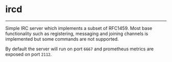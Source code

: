 # ircd
---

Simple IRC server which implements a subset of RFC1459. Most base functionality such as registering, messaging and joining channels is implemented but some commands are not supported.

By default the server will run on port `6667` and prometheus metrics are exposed on port `2112`.
